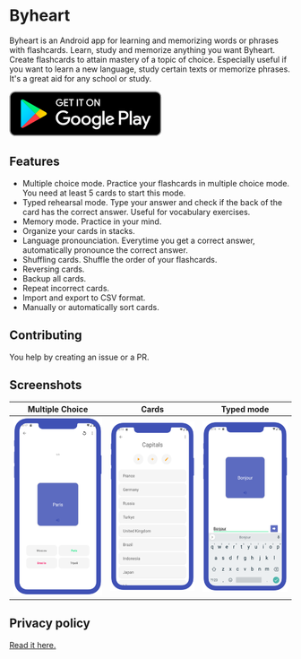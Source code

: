 # Byheart
Byheart is an Android app for learning and memorizing words or phrases with flashcards. Learn, study and memorize anything you want Byheart. Create flashcards to attain mastery of a topic of choice. Especially useful if you want to learn a new language, study certain texts or memorize phrases. It's a great aid for any school or study.

<a href="https://play.google.com/store/apps/details?id=nl.bryanderidder.byheart" rel="Get it on Google Play"><img src="./demo/play_badge.svg"></a>

## Features
- Multiple choice mode. Practice your flashcards in multiple choice mode. You need at least 5 cards to start this mode.
- Typed rehearsal mode. Type your answer and check if the back of the card has the correct answer. Useful for vocabulary exercises.
- Memory mode. Practice in your mind.
- Organize your cards in stacks.
- Language pronounciation. Everytime you get a correct answer, automatically pronounce the correct answer.
- Shuffling cards. Shuffle the order of your flashcards.
- Reversing cards.
- Backup all cards.
- Repeat incorrect cards.
- Import and export to CSV format.
- Manually or automatically sort cards.

## Contributing
You help by creating an issue or a PR.

## Screenshots
Multiple Choice            |  Cards                    |  Typed mode
:-------------------------:|:-------------------------:|:-------------------------:
![](./demo/screen_one.png) |  ![](./demo/screen_two.png)|  ![](./demo/screen_three.png)

## Privacy policy

<a href="https://docs.google.com/document/d/1aqIOj_3VO_oDcVl7VROD7y5E813pKJTZp7JZKljl0F0/edit?usp=drivesdk" rel="privacy policy">Read it here.</a>
